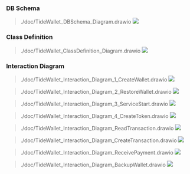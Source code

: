 ### DB Schema
> ./doc/TideWallet_DBSchema_Diagram.drawio
![](./doc/TideWallet_DBSchema_Diagram.png)

### Class Definition
> ./doc/TideWallet_ClassDefinition_Diagram.drawio
![](./doc/TideWallet_ClassDefinition_Diagram.png)

### Interaction Diagram
> ./doc/TideWallet_Interaction_Diagram_1_CreateWallet.drawio
![](./doc/TideWallet_Interaction_Diagram_1_CreateWallet.png)

> ./doc/TideWallet_Interaction_Diagram_2_RestoreWallet.drawio
![](./doc/TideWallet_Interaction_Diagram_2_RestoreWallet.png)

> ./doc/TideWallet_Interaction_Diagram_3_ServiceStart.drawio
![](./doc/TideWallet_Interaction_Diagram_3_ServiceStart.png)

> ./doc/TideWallet_Interaction_Diagram_4_CreateToken.drawio
![](./doc/TideWallet_Interaction_Diagram_4_CreateToken.png)

> ./doc/TideWallet_Interaction_Diagram_ReadTransaction.drawio
![](./doc/TideWallet_Interaction_Diagram_ReadTransaction.png)

> ./doc/TideWallet_Interaction_Diagram_CreateTransaction.drawio
![](./doc/TideWallet_Interaction_Diagram_CreateTransaction.png)

> ./doc/TideWallet_Interaction_Diagram_ReceivePayment.drawio
![](./doc/TideWallet_Interaction_Diagram_ReceivePayment.png)

> ./doc/TideWallet_Interaction_Diagram_BackupWallet.drawio
![](./doc/TideWallet_Interaction_Diagram_BackupWallet.png)
